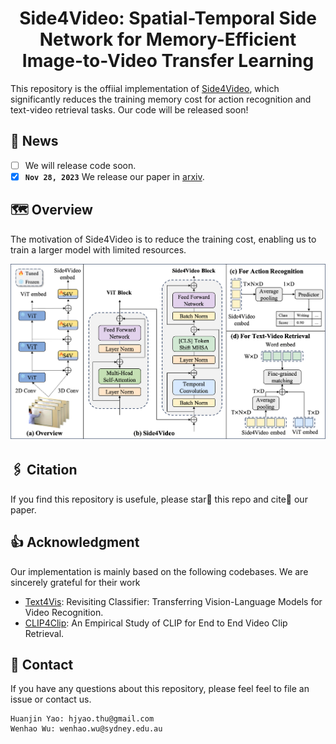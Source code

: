 <div align="center">

<h1> Side4Video: Spatial-Temporal Side Network for Memory-Efficient Image-to-Video Transfer Learning
</div>

This repository is the offiial implementation of [Side4Video](https://github.com/HJYao00/Side4Video), which significantly reduces the training memory cost for action recognition and text-video retrieval tasks. Our code will be released soon!

<!--[![Paper](http://img.shields.io/badge/Paper-arxiv.2307.08908-b31b1b.svg)](https://arxiv.org/abs/2307.08908)-->

## 📰 News
- [ ] We will release code soon.
- [x] **`Nov 28, 2023`** We release our paper in [arxiv](https://github.com/HJYao00/Side4Video).

## 🗺️ Overview
The motivation of Side4Video is to reduce the training cost, enabling us to train a larger model with limited resources.

![Side4Video](Side4Video.png)

## 🖇️ Citation
If you find this repository is usefule, please star🌟 this repo and cite📑 our paper.

## 👍 Acknowledgment
Our implementation is mainly based on the following codebases. We are sincerely grateful for their work
- [Text4Vis](https://github.com/whwu95/Text4Vis): Revisiting Classifier: Transferring Vision-Language Models for Video Recognition.
- [CLIP4Clip](https://github.com/ArrowLuo/CLIP4Clip): An Empirical Study of CLIP for End to End Video Clip Retrieval.

## 📧 Contact
If you have any questions about this repository, please feel feel to file an issue or contact us.
```
Huanjin Yao: hjyao.thu@gmail.com
Wenhao Wu: wenhao.wu@sydney.edu.au
```
